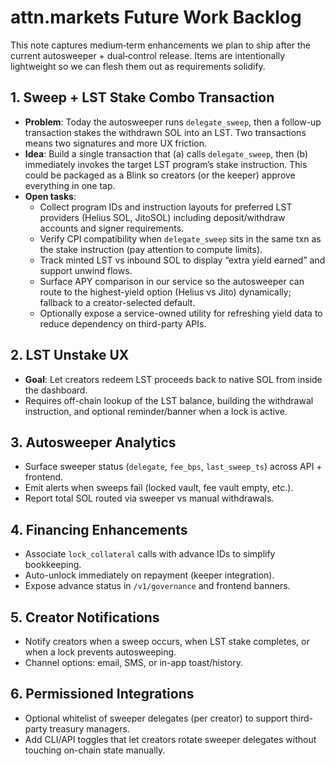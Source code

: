 # attn.markets Future Work Backlog

This note captures medium‑term enhancements we plan to ship after the current autosweeper + dual‑control release. Items are intentionally lightweight so we can flesh them out as requirements solidify.

## 1. Sweep + LST Stake Combo Transaction
- **Problem**: Today the autosweeper runs `delegate_sweep`, then a follow-up transaction stakes the withdrawn SOL into an LST. Two transactions means two signatures and more UX friction.
- **Idea**: Build a single transaction that (a) calls `delegate_sweep`, then (b) immediately invokes the target LST program’s stake instruction. This could be packaged as a Blink so creators (or the keeper) approve everything in one tap.
- **Open tasks**:
  - Collect program IDs and instruction layouts for preferred LST providers (Helius SOL, JitoSOL) including deposit/withdraw accounts and signer requirements.
  - Verify CPI compatibility when `delegate_sweep` sits in the same txn as the stake instruction (pay attention to compute limits).
  - Track minted LST vs inbound SOL to display “extra yield earned” and support unwind flows.
  - Surface APY comparison in our service so the autosweeper can route to the highest-yield option (Helius vs Jito) dynamically; fallback to a creator-selected default.
  - Optionally expose a service-owned utility for refreshing yield data to reduce dependency on third-party APIs.

## 2. LST Unstake UX
- **Goal**: Let creators redeem LST proceeds back to native SOL from inside the dashboard.
- Requires off-chain lookup of the LST balance, building the withdrawal instruction, and optional reminder/banner when a lock is active.

## 3. Autosweeper Analytics
- Surface sweeper status (`delegate`, `fee_bps`, `last_sweep_ts`) across API + frontend.
- Emit alerts when sweeps fail (locked vault, fee vault empty, etc.).
- Report total SOL routed via sweeper vs manual withdrawals.

## 4. Financing Enhancements
- Associate `lock_collateral` calls with advance IDs to simplify bookkeeping.
- Auto-unlock immediately on repayment (keeper integration).
- Expose advance status in `/v1/governance` and frontend banners.

## 5. Creator Notifications
- Notify creators when a sweep occurs, when LST stake completes, or when a lock prevents autosweeping.
- Channel options: email, SMS, or in-app toast/history.

## 6. Permissioned Integrations
- Optional whitelist of sweeper delegates (per creator) to support third-party treasury managers.
- Add CLI/API toggles that let creators rotate sweeper delegates without touching on-chain state manually.
